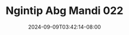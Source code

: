 --- 
title: "Ngintip Abg Mandi 022"
description: "   video bokep Ngintip Abg Mandi 022 instagram full new"
date: 2024-09-09T03:42:14-08:00
file_code: "znmae6is80l3"
draft: false
cover: "ke365gr2w04dqczr.jpg"
tags: ["Ngintip", "Abg", "Mandi", "bokep-indo", "bokep-viral", "bokep-ig"]
length: 1221
fld_id: "1235893"
foldername: "Asupan Ngintip"
categories: ["Asupan Ngintip"]
views: 71
---